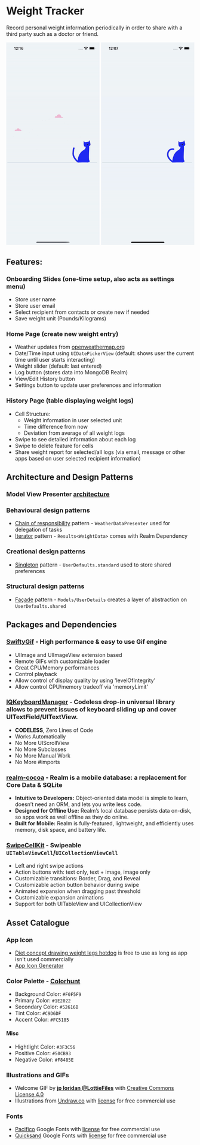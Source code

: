 #  Weight Tracker

Record personal weight information periodically in order to share with a third party such as a doctor or friend.

<img src="https://github.com/hauntarl/hauntarl/blob/master/weight-tracker/intro-demo.gif" width="250"> <img src="https://github.com/hauntarl/hauntarl/blob/master/weight-tracker/home-demo.gif" width="250">

## Features:

### Onboarding Slides (one-time setup, also acts as settings menu)

- Store user name
- Store user email
- Select recipient from contacts or create new if needed
- Save weight unit (Pounds/Kilograms)

### Home Page (create new weight entry)

- Weather updates from [openweathermap.org](https://openweathermap.org/)
- Date/Time input using `UIDatePickerView` (default: shows user the current time until user starts interacting) 
- Weight slider (default: last entered)
- Log button (stores data into MongoDB Realm)
- View/Edit History button
- Settings button to update user preferences and information

### History Page (table displaying weight logs)

- Cell Structure:
  - Weight information in user selected unit
  - Time difference from now
  - Deviation from average of all weight logs
- Swipe to see detailed information about each log 
- Swipe to delete feature for cells
- Share weight report for selected/all logs (via email, message or other apps based on user selected recipient information)

## Architecture and Design Patterns

### Model View Presenter [architecture]( https://saad-eloulladi.medium.com/ios-swift-mvp-architecture-pattern-a2b0c2d310a3)

### Behavioural design patterns

- [Chain of responsibility](https://github.com/ochococo/Design-Patterns-In-Swift#-chain-of-responsibility) pattern - `WeatherDataPresenter` used for delegation of tasks
- [Iterator](https://github.com/ochococo/Design-Patterns-In-Swift#-iterator) pattern - `Results<WeightData>` comes with Realm Dependency

### Creational design patterns

- [Singleton](https://github.com/ochococo/Design-Patterns-In-Swift#-singleton) pattern  - `UserDefaults.standard` used to store shared preferences

### Structural design patterns

- [Façade](https://github.com/ochococo/Design-Patterns-In-Swift#-fa%C3%A7ade) pattern - `Models/UserDetails` creates a layer of abstraction on `UserDefaults.shared`

## Packages and Dependencies

### [SwiftyGif](https://github.com/kirualex/SwiftyGif) - High performance & easy to use Gif engine

- UIImage and UIImageView extension based
- Remote GIFs with customizable loader
- Great CPU/Memory performances
- Control playback
- Allow control of display quality by using 'levelOfIntegrity'
- Allow control CPU/memory tradeoff via 'memoryLimit'

### [IQKeyboardManager](https://github.com/hackiftekhar/IQKeyboardManager) - Codeless drop-in universal library allows to prevent issues of keyboard sliding up and cover UITextField/UITextView. 

- **CODELESS**, Zero Lines of Code
- Works Automatically
- No More UIScrollView
- No More Subclasses
- No More Manual Work
- No More #imports

### [realm-cocoa](https://github.com/realm/realm-cocoa) - Realm is a mobile database: a replacement for Core Data & SQLite

- **Intuitive to Developers:** Object-oriented data model is simple to learn, doesn’t need an ORM, and lets you write less code.
- **Designed for Offline Use:** Realm’s local database persists data on-disk, so apps work as well offline as they do online.
- **Built for Mobile:** Realm is fully-featured, lightweight, and efficiently uses memory, disk space, and battery life.

### [SwipeCellKit](https://github.com/SwipeCellKit/SwipeCellKit) - Swipeable `UITableViewCell`/`UICollectionViewCell`

- Left and right swipe actions
- Action buttons with: text only, text + image, image only
- Customizable transitions: Border, Drag, and Reveal
- Customizable action button behavior during swipe
- Animated expansion when dragging past threshold
- Customizable expansion animations
- Support for both UITableView and UICollectionView

## Asset Catalogue

### App Icon

- [Diet concept drawing weight legs hotdog](https://all-free-download.com/free-vector/download/diet-concept-drawing-weight-legs-hotdog-icons_6834721.html#google_vignette) is free to use as long as app isn't used commercially
- [App Icon Generator](https://appicon.co/)

### Color Palette - [Colorhunt](https://colorhunt.co/palettes/popular)

- Background Color: `#F0F5F9`
- Primary Color: `#1E2022`
- Secondary Color: `#52616B`
- Tint Color: `#C9D6DF`
- Accent Color: `#FC5185`

#### Misc

- Hightlight Color: `#3F3C56`
- Positive Color: `#50CB93`
- Negative Color: `#F8485E`

### Illustrations and GIFs

- Welcome GIF by **[jp loridan @LottieFiles](https://lottiefiles.com/9517-welcom)** with [Creative Commons License 4.0](https://lottiefiles.com/page/license)
- Illustrations from [Undraw.co](https://undraw.co/illustrations) with [license](https://undraw.co/license) for free commercial use

### Fonts

- [Pacifico](https://fonts.google.com/specimen/Pacifico) Google Fonts with [license](https://fonts.google.com/specimen/Pacifico#license) for free commercial use
- [Quicksand](https://fonts.google.com/specimen/Quicksand) Google Fonts with [license](https://fonts.google.com/specimen/Quicksand#license) for free commercial use

